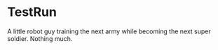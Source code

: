 # TestRun
A little robot guy training the next army while becoming the next super soldier. Nothing much.
